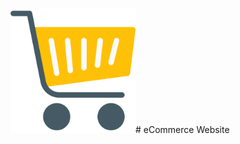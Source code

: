 <img src="Frontend/src/Data/Images/logoShopping.png" alt="Logo" width="200" height="200"/># eCommerce Website


